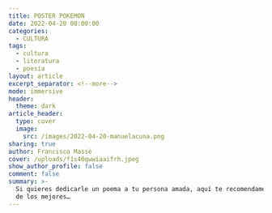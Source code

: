 ```yaml
---
title: POSTER POKEMON
date: 2022-04-20 00:00:00
categories:
  - CULTURA
tags:
  - cultura
  - literatura
  - poesía
layout: article
excerpt_separator: <!--more-->
mode: immersive
header:
  theme: dark
article_header:
  type: cover
  image:
    src: /images/2022-04-20-manuelacuna.png
sharing: true
author: Francisco Massé
cover: /uploads/f1s40qwwiaaifrh.jpeg
show_author_profile: false
comment: false
summary: >-
  Si quieres dedicarle un poema a tu persona amada, aquí te recomendamos cinco
  de los mejores…
---
```

